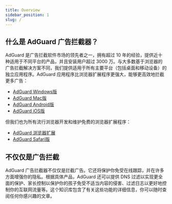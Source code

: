 ```yaml
---
title: Overview
sidebar_position: 1
slug: /
---
```


## 什么是 AdGuard 广告拦截器？

AdGuard 是广告拦截软件市场的领先者之一，拥有超过 10 年的经验，提供近十种适用于不同平台的产品，并且安装用户超过 3000 万。与大多数基于浏览器的广告拦截解决方案不同，我们提供适用于所有主要平台（包括桌面和移动设备）的独立应用程序。AdGuard 应用程序比浏览器扩展程序更强大，能够更高效地拦截更多广告：

- [AdGuard Windows版](/adguard-for-windows/features/home-screen)
- [AdGuard Mac版](/adguard-for-mac/features/main)
- [AdGuard Android版](/adguard-for-android/features/protection/ad-blocking)
- [AdGuard iOS版](/adguard-for-ios/features/safari-protection)

但我们也为所有流行浏览器开发和维护免费的浏览器扩展程序：

- [AdGuard 浏览器扩展](/adguard-browser-extension/features/filters)
- [AdGuard Safari版](/adguard-for-safari/features/general)

## 不仅仅是广告拦截

AdGuard 广告拦截器不仅仅是拦截广告。它还将保护你免受在线跟踪，并在许多方面增强你的隐私。根据具体产品，AdGuard 还可以提供 DNS 过滤以实现更全面的保护、家长控制以保护你的孩子免受不适当内容的侵害、过滤日志以更好地控制你的互联网流量等。这个知识库包含了有关这些功能的详细信息，你可以随时查阅任何你感兴趣的文章。

